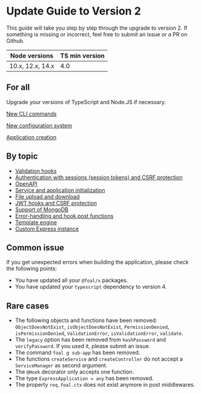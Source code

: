 # Update Guide to Version 2

This guide will take you step by step through the upgrade to version 2. If something is missing or incorrect, feel free to submit an issue or a PR on Github.

| Node versions | TS min version |
| --- | --- |
| 10.x, 12.x, 14.x | 4.0 |

## For all

Upgrade your versions of TypeScript and Node.JS if necessary.

[New CLI commands](./cli-commands)

[New configuration system](./config-system.md)

[Application creation](./application-creation.md)

## By topic

* [Validation hooks](./validation-hooks.md)
* [Authentication with sessions (session tokens) and CSRF protection](./session-tokens.md)
* [OpenAPI](./openapi.md)
* [Service and application initialization](./service-and-app-initialization.md)
* [File upload and download](./file-upload-and-download.md)
* [JWT hooks and CSRF protection](./jwt-and-csrf.md)
* [Support of MongoDB](./mongodb.md)
* [Error-handling and hook post functions](./error-handling.md)
* [Template engine](./template-engine.md)
* [Custom Express instance](./custom-express-instance.md)

## Common issue

If you get unexpected errors when building the application, please check the following points:
* You have updated all your `@foal/x` packages.
* You have updated your `typescript` dependency to version 4.

## Rare cases

* The following objects and functions have been removed: `ObjectDoesNotExist`, `isObjectDoesNotExist`, `PermissionDenied`, `isPermissionDenied`, `ValidationError`, `isValidationError`, `validate`.
* The `legacy` option has been removed from `hashPassword` and `verifyPassword`. If you used it, please submit an issue.
* The command `foal g sub-app` has been removed.
* The functions `createService` and `createController` do not accept a `ServiceManager` as second argument.
* The `@Hook` decorator only accepts one function.
* The type `ExpressApplication = any` has been removed.
* The property `req.foal.ctx` does not exist anymore in post middlewares.